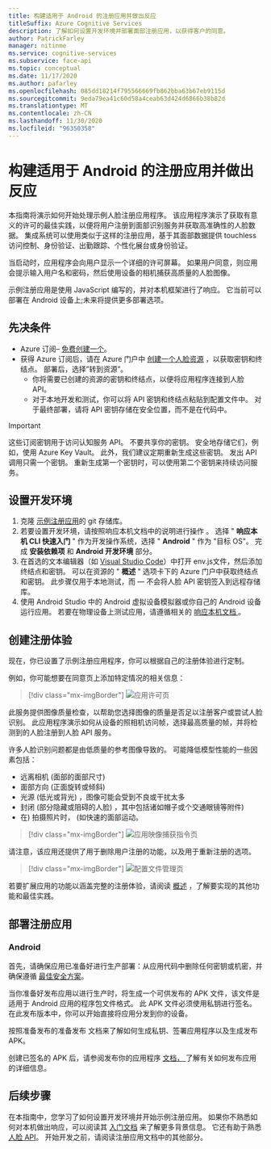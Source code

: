 ```yaml
---
title: 构建适用于 Android 的注册应用并做出反应
titleSuffix: Azure Cognitive Services
description: 了解如何设置开发环境并部署面部注册应用，以获得客户的同意。
author: PatrickFarley
manager: nitinme
ms.service: cognitive-services
ms.subservice: face-api
ms.topic: conceptual
ms.date: 11/17/2020
ms.author: pafarley
ms.openlocfilehash: 085dd18214f795566669fb862bba63b67eb9115d
ms.sourcegitcommit: 9eda79ea41c60d58a4ceab63d424d6866b38b82d
ms.translationtype: MT
ms.contentlocale: zh-CN
ms.lasthandoff: 11/30/2020
ms.locfileid: "96350358"
---
```

# <a name="build-an-enrollment-app-for-android-with-react"></a>构建适用于 Android 的注册应用并做出反应

本指南将演示如何开始处理示例人脸注册应用程序。 该应用程序演示了获取有意义的许可的最佳实践，以便将用户注册到面部识别服务并获取高准确性的人脸数据。 集成系统可以使用类似于这样的注册应用，基于其面部数据提供 touchless 访问控制、身份验证、出勤跟踪、个性化展台或身份验证。

当启动时，应用程序会向用户显示一个详细的许可屏幕。 如果用户同意，则应用会提示输入用户名和密码，然后使用设备的相机捕获高质量的人脸图像。

示例注册应用是使用 JavaScript 编写的，并对本机框架进行了响应。 它当前可以部署在 Android 设备上;未来将提供更多部署选项。

## <a name="prerequisites"></a>先决条件 

* Azure 订阅– [免费创建一个](https://azure.microsoft.com/free/cognitive-services/)。  
* 获得 Azure 订阅后，请在 Azure 门户中 [创建一个人脸资源](https://portal.azure.com/#create/Microsoft.CognitiveServicesFace) ，以获取密钥和终结点。 部署后，选择”转到资源”。  
  * 你将需要已创建的资源的密钥和终结点，以便将应用程序连接到人脸 API。  
  * 对于本地开发和测试，你可以将 API 密钥和终结点粘贴到配置文件中。 对于最终部署，请将 API 密钥存储在安全位置，而不是在代码中。  

> [!IMPORTANT]
> 这些订阅密钥用于访问认知服务 API。 不要共享你的密钥。 安全地存储它们，例如，使用 Azure Key Vault。 此外，我们建议定期重新生成这些密钥。 发出 API 调用只需一个密钥。 重新生成第一个密钥时，可以使用第二个密钥来持续访问服务。

## <a name="set-up-the-development-environment"></a>设置开发环境

1. 克隆 [示例注册应用](https://github.com/azure-samples/cognitive-services-FaceAPIEnrollmentSample)的 git 存储库。
1. 若要设置开发环境，请按照响应本机文档中的说明进行操作 <a href="https://reactnative.dev/docs/environment-setup"  title=" "  target="_blank"> <span class="docon docon-navigate-external x-hidden-focus"></span> </a> 。 选择 " **响应本机 CLI 快速入门** " 作为开发操作系统，选择 " **Android** " 作为 "目标 OS"。 完成 **安装依赖项** 和 **Android 开发环境** 部分。
1. 在首选的文本编辑器（如 [Visual Studio Code](https://code.visualstudio.com/)）中打开 env.js文件，然后添加终结点和密钥。 可以在资源的 " **概述** " 选项卡下的 Azure 门户中获取终结点和密钥。 此步骤仅用于本地测试，而 &mdash; 不会将人脸 API 密钥签入到远程存储库。
1. 使用 Android Studio 中的 Android 虚拟设备模拟器或你自己的 Android 设备运行应用。 若要在物理设备上测试应用，请遵循相关的 <a href="https://reactnative.dev/docs/running-on-device"  title=" 响应本机文档来 "  target="_blank"> 响应本机文档 <span class="docon docon-navigate-external x-hidden-focus"></span> </a> 。  


## <a name="create-an-enrollment-experience"></a>创建注册体验  

现在，你已设置了示例注册应用程序，你可以根据自己的注册体验进行定制。

例如，你可能想要在同意页上添加特定情况的相关信息：

> [!div class="mx-imgBorder"]
> ![应用许可页](./media/enrollment-app/1-consent-1.jpg)

此服务提供图像质量检查，以帮助您选择图像的质量是否足以注册客户或尝试人脸识别。 此应用程序演示如何从设备的照相机访问帧，选择最高质量的帧，并将检测到的人脸注册到人脸 API 服务。 

许多人脸识别问题都是由低质量的参考图像导致的。 可能降低模型性能的一些因素包括：
* 远离相机 (面部的面部尺寸) 
* 面部方向 (正面旋转或倾斜) 
* 光源 (低光或背光) ，图像可能会受到不良或干扰太多
* 封闭 (部分隐藏或阻碍的人脸) ，其中包括诸如帽子或个交通眼镜等附件) 
* 在) 拍摄照片时， (如快速的面部运动。 

> [!div class="mx-imgBorder"]
> ![应用映像捕获指令页](./media/enrollment-app/4-instruction.jpg)

请注意，该应用还提供了用于删除用户注册的功能，以及用于重新注册的选项。

> [!div class="mx-imgBorder"]
> ![配置文件管理页](./media/enrollment-app/10-manage-2.jpg)

若要扩展应用的功能以涵盖完整的注册体验，请阅读 [概述](enrollment-overview.md) ，了解要实现的其他功能和最佳实践。

## <a name="deploy-the-enrollment-app"></a>部署注册应用

### <a name="android"></a>Android

首先，请确保应用已准备好进行生产部署：从应用代码中删除任何密钥或机密，并确保遵循 [最佳安全方案](../cognitive-services-security.md?tabs=command-line%2ccsharp)。

当你准备好发布应用以进行生产时，将生成一个可供发布的 APK 文件，该文件是适用于 Android 应用的程序包文件格式。 此 APK 文件必须使用私钥进行签名。 在此发布版本中，你可以开始直接将应用分发到你的设备。 

按照准备发布的准备发布 <a href="https://developer.android.com/studio/publish/preparing#publishing-build"  title=" "  target="_blank"> <span class="docon docon-navigate-external x-hidden-focus"></span> </a> 文档来了解如何生成私钥、签署应用程序以及生成发布 APK。  

创建已签名的 APK 后，请参阅发布你的应用程序 <a href="https://developer.android.com/studio/publish"  title=" "  target="_blank"> 文档， <span class="docon docon-navigate-external x-hidden-focus"></span> </a> 了解有关如何发布应用的详细信息。

## <a name="next-steps"></a>后续步骤  

在本指南中，您学习了如何设置开发环境并开始示例注册应用。 如果你不熟悉如何对本机做出响应，可以阅读其 [入门文档](https://reactnative.dev/docs/getting-started) 来了解更多背景信息。 它还有助于熟悉 [人脸 API](Overview.md)。 开始开发之前，请阅读注册应用文档中的其他部分。